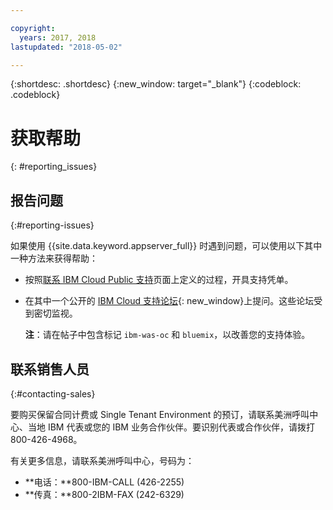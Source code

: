 ```yaml
---

copyright:
  years: 2017, 2018
lastupdated: "2018-05-02"

---
```


{:shortdesc: .shortdesc}
{:new_window: target="_blank"}
{:codeblock: .codeblock}

# 获取帮助
{: #reporting_issues}


## 报告问题
{:#reporting-issues}

如果使用 {{site.data.keyword.appserver_full}} 时遇到问题，可以使用以下其中一种方法来获得帮助：

* 按照[联系 IBM Cloud Public 支持](/docs/support/index.html#contacting-support)页面上定义的过程，开具支持凭单。
* 在其中一个公开的 [IBM Cloud 支持论坛](https://developer.ibm.com/bluemix/support/){: new_window}上提问。这些论坛受到密切监视。

  **注**：请在帖子中包含标记 `ibm-was-oc` 和 `bluemix`，以改善您的支持体验。

## 联系销售人员
{:#contacting-sales}

要购买保留合同计费或 Single Tenant Environment 的预订，请联系美洲呼叫中心、当地 IBM 代表或您的 IBM 业务合作伙伴。要识别代表或合作伙伴，请拨打 800-426-4968。

有关更多信息，请联系美洲呼叫中心，号码为：
* **电话：**800-IBM-CALL (426-2255)
* **传真：**800-2IBM-FAX (242-6329)
